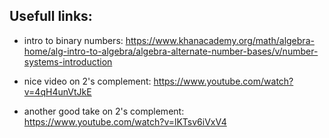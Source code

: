 ## Usefull links:

- intro to binary numbers: https://www.khanacademy.org/math/algebra-home/alg-intro-to-algebra/algebra-alternate-number-bases/v/number-systems-introduction

- nice video on 2's complement: https://www.youtube.com/watch?v=4qH4unVtJkE

- another good take on 2's complement: https://www.youtube.com/watch?v=lKTsv6iVxV4
